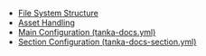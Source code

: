 - [File System Structure](xref://file-system.md)
- [Asset Handling](xref://assets.md)
- [Main Configuration (tanka-docs.yml)](xref://tanka-docs-yml.md)
- [Section Configuration (tanka-docs-section.yml)](xref://tanka-docs-section.md) 